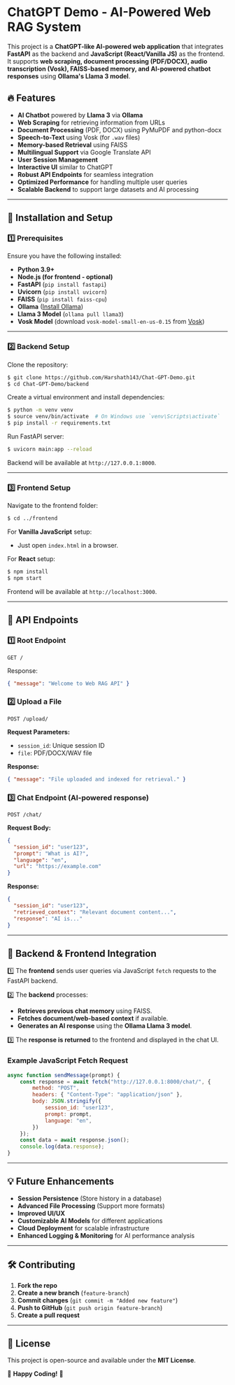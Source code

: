 # ChatGPT Demo - AI-Powered Web RAG System

This project is a **ChatGPT-like AI-powered web application** that integrates **FastAPI** as the backend and **JavaScript (React/Vanilla JS)** as the frontend. It supports **web scraping, document processing (PDF/DOCX), audio transcription (Vosk), FAISS-based memory, and AI-powered chatbot responses** using **Ollama's Llama 3 model**.

## 🔥 Features
- **AI Chatbot** powered by **Llama 3** via **Ollama**
- **Web Scraping** for retrieving information from URLs
- **Document Processing** (PDF, DOCX) using PyMuPDF and python-docx
- **Speech-to-Text** using Vosk (for `.wav` files)
- **Memory-based Retrieval** using FAISS
- **Multilingual Support** via Google Translate API
- **User Session Management**
- **Interactive UI** similar to ChatGPT
- **Robust API Endpoints** for seamless integration
- **Optimized Performance** for handling multiple user queries
- **Scalable Backend** to support large datasets and AI processing

---
## 🚀 Installation and Setup

### 1️⃣ Prerequisites
Ensure you have the following installed:
- **Python 3.9+**
- **Node.js (for frontend - optional)**
- **FastAPI** (`pip install fastapi`)
- **Uvicorn** (`pip install uvicorn`)
- **FAISS** (`pip install faiss-cpu`)
- **Ollama** ([Install Ollama](https://ollama.ai/download))
- **Llama 3 Model** (`ollama pull llama3`)
- **Vosk Model** (download `vosk-model-small-en-us-0.15` from [Vosk](https://alphacephei.com/vosk/models))

---
### 2️⃣ Backend Setup
Clone the repository:
```bash
$ git clone https://github.com/Harshath143/Chat-GPT-Demo.git
$ cd Chat-GPT-Demo/backend
```

Create a virtual environment and install dependencies:
```bash
$ python -m venv venv
$ source venv/bin/activate  # On Windows use `venv\Scripts\activate`
$ pip install -r requirements.txt
```

Run FastAPI server:
```bash
$ uvicorn main:app --reload
```
Backend will be available at `http://127.0.0.1:8000`.

---
### 3️⃣ Frontend Setup
Navigate to the frontend folder:
```bash
$ cd ../frontend
```
For **Vanilla JavaScript** setup:
- Just open `index.html` in a browser.

For **React** setup:
```bash
$ npm install
$ npm start
```
Frontend will be available at `http://localhost:3000`.

---
## 🔗 API Endpoints

### 1️⃣ Root Endpoint
```
GET /
```
Response:
```json
{ "message": "Welcome to Web RAG API" }
```

### 2️⃣ Upload a File
```
POST /upload/
```
**Request Parameters:**
- `session_id`: Unique session ID
- `file`: PDF/DOCX/WAV file

**Response:**
```json
{ "message": "File uploaded and indexed for retrieval." }
```

### 3️⃣ Chat Endpoint (AI-powered response)
```
POST /chat/
```
**Request Body:**
```json
{
  "session_id": "user123",
  "prompt": "What is AI?",
  "language": "en",
  "url": "https://example.com"
}
```

**Response:**
```json
{
  "session_id": "user123",
  "retrieved_context": "Relevant document content...",
  "response": "AI is..."
}
```

---
## 📡 Backend & Frontend Integration

1️⃣ The **frontend** sends user queries via JavaScript `fetch` requests to the FastAPI backend.

2️⃣ The **backend** processes:
   - **Retrieves previous chat memory** using FAISS.
   - **Fetches document/web-based context** if available.
   - **Generates an AI response** using the **Ollama Llama 3 model**.

3️⃣ The **response is returned** to the frontend and displayed in the chat UI.

### Example JavaScript Fetch Request
```js
async function sendMessage(prompt) {
    const response = await fetch("http://127.0.0.1:8000/chat/", {
        method: "POST",
        headers: { "Content-Type": "application/json" },
        body: JSON.stringify({
            session_id: "user123",
            prompt: prompt,
            language: "en",
        })
    });
    const data = await response.json();
    console.log(data.response);
}
```

---
## 💡 Future Enhancements
- **Session Persistence** (Store history in a database)
- **Advanced File Processing** (Support more formats)
- **Improved UI/UX**
- **Customizable AI Models** for different applications
- **Cloud Deployment** for scalable infrastructure
- **Enhanced Logging & Monitoring** for AI performance analysis

---
## 🛠️ Contributing
1. **Fork the repo**
2. **Create a new branch** (`feature-branch`)
3. **Commit changes** (`git commit -m "Added new feature"`)
4. **Push to GitHub** (`git push origin feature-branch`)
5. **Create a pull request**

---
## 📜 License
This project is open-source and available under the **MIT License**.

🚀 **Happy Coding!** 🚀

